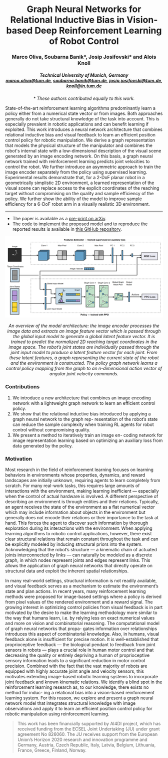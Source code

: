 <div align="center">
  <h1>Graph Neural Networks for Relational Inductive Bias in Vision-based Deep Reinforcement Learning of Robot Control</h1>
  <h3>Marco Oliva, Soubarna Banik*, Josip Josifovski* and Alois Knoll</h3>
  
  <h5>Technical University of Munich, Germany<br>
  <a href="mailto:marco.oliva@tum.de">marco.oliva@tum.de</a>,
  <a href="mailto:soubarna.banik@tum.de">soubarna.banik@tum.de</a>, 
  <a href="mailto:josip.josifovski@tum.de">josip.josifovski@tum.de</a>, 
  <a href="mailto:knoll@in.tum.de">knoll@in.tum.de</a></h5>

  <i>* These authors contributed equally to this work.</i>
</div>

State-of-the-art reinforcement learning algorithms predominantly learn a policy either from a numerical state vector or from images. Both approaches generally do not take structural knowledge of the task into account. This is especially prevalent in robotic applications and can benefit learning if exploited. This work introduces a neural network architecture that combines relational inductive bias and visual feedback to learn an efficient position control policy for robotic manipulation. We derive a graph representation that models the physical structure of the manipulator and combines the robot's internal state with a low-dimensional description of the visual scene generated by an image encoding network. On this basis, a graph neural network trained with reinforcement learning predicts joint velocities to control the robot. We further introduce an asymmetric approach to train the image encoder separately from the policy using supervised learning. Experimental results demonstrate that, for a 2-DoF planar robot in a geometrically simplistic 2D environment, a learned representation of the visual scene can replace access to the explicit coordinates of the reaching target without compromising on the quality and sample efficiency of the policy. We further show the ability of the model to improve sample efficiency for a 6-DoF robot arm in a visually realistic 3D environment.


---

- The paper is available as a [pre-print on arXiv](https://arxiv.org/abs/2203.05985).
- The code to implement the proposed model and to reproduce the reported results is available in [this GitHub repository](https://github.com/mrcoliva/relational-inductive-bias-in-vision-based-rl).


<div align="center">
  <img src="images/architecture.png" width="1200">
  <p>
  <i>An overview of the model architecture: the image encoder processes the image data and extracts an image feature vector which is passed through the
global input model to generate a global latent feature vector. It is trained to predict the normalized 2D reaching target coordinates in the image space. The
robot’s joint states are individually passed through the joint input model to produce a latent feature vector for each joint. From these latent features, a graph
representing the current state of the robot and the environment is constructed. The policy graph network learns a control policy mapping from the graph to
an n-dimensional action vector of angular joint velocity commands.</i>
  </p>
</div>

### Contributions
1. We introduce a new architecture that combines an image encoding network with a lightweight graph network to learn an efficient control policy. 
2. We show that the relational inductive bias introduced by applying a graph neural network to the graph rep- resentation of the robot’s state can reduce the sample complexity when training RL agents for robot control without compromising quality. 
3. We present a method to iteratively train an image en- coding network for image representation learning based on optimizing an auxiliary loss from data generated by the policy.

### Motivation
Most research in the field of reinforcement learning focuses on learning behaviors in environments whose properties, dynamics, and reward landscapes are initially unknown, requiring agents to learn completely from scratch. For many real-work tasks, this requires large amounts of interactions with the environment, making learning inefficient — especially when the control of actual hardware is involved. A different perspective of describing an environment is through entities and their relations. Typically, an agent receives the state of the environment as a flat numerical vector which may include information about objects in the environment but generally does not encode their relations or their importance to the task at hand. This forces the agent to discover such information by thorough exploration during its interactions with the environment. When applying learning algorithms to robotic control applications, however, there exist clear structural relations that remain constant throughout the task and can be explicitly modeled by inducing structural priors into the system. Acknowledging that the robot’s structure — a kinematic chain of actuated joints interconnected by links — can naturally be modeled as a discrete graph, in which nodes represent joints and edges represent links. This allows the application of graph neural networks that directly operate on structural data and exploit the inherent spatial relationships. 
 
In many real-world settings, structural information is not readily available, and visual feedback serves as a mechanism to estimate the environment’s state and plan actions. In recent years, many reinforcement learning methods were proposed for image-based settings where a policy is derived from pixel values of the rendered environment and a reward signal. The growing interest in optimizing control policies from visual feedback is in part motivated by the desire to make the learning methodology more similar to the way that humans learn, i.e. by relying less on exact numerical values and more on vision and combinatorial reasoning. The computational model of graph neural networks that propa- gates information over relationships introduces this aspect of combinatorial knowledge. Also, in humans, visual feedback alone is insufficient for precise motion. It is well-established that proprioceptive feedback — the biological pendant to feedback from joint sensors in robots — plays a crucial role in human motor control and that decreasing the quality or entirely depriving a human of proprioceptive sensory information leads to a significant reduction in motor control precision. Combined with the fact that the vast majority of robots are equipped with highly accurate joint angle and velocity sensors, this motivates extending image-based robotic learning systems to incorporate joint feedback and known kinematic relations. We identify a blind spot in the reinforcement learning research as, to our knowledge, there exists no method for induc- ing a relational bias into a vision-based reinforcement learning system. For this reason, we explore and present a graph neural network model that integrates structural knowledge with image observations and apply it to learn an efficient position control policy for robotic manipulation using reinforcement learning. 


> This work has been financially supported by AI4DI project, which has received funding from the ECSEL Joint Undertaking (JU) under grant agreement No 826060. The JU receives support from the European Union’s Horizon 2020 research and innovation programme and Germany, Austria, Czech Republic, Italy, Latvia, Belgium, Lithuania, France, Greece, Finland, Norway.